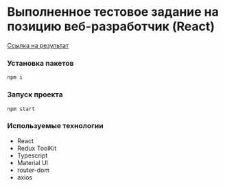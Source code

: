 # Выполненное тестовое задание на позицию веб-разработчик (React)

[Ссылка на результат](https://react-rtk-github.web.app)

### Установка пакетов

```
npm i
```

### Запуск проекта

```
npm start
```

### Используемые технологии

- React
- Redux ToolKit
- Typescript
- Material UI
- router-dom
- axios
